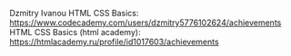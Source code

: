 Dzmitry Ivanou
HTML CSS Basics: https://www.codecademy.com/users/dzmitry5776102624/achievements
HTML CSS Basics (html academy): https://htmlacademy.ru/profile/id1017603/achievements


